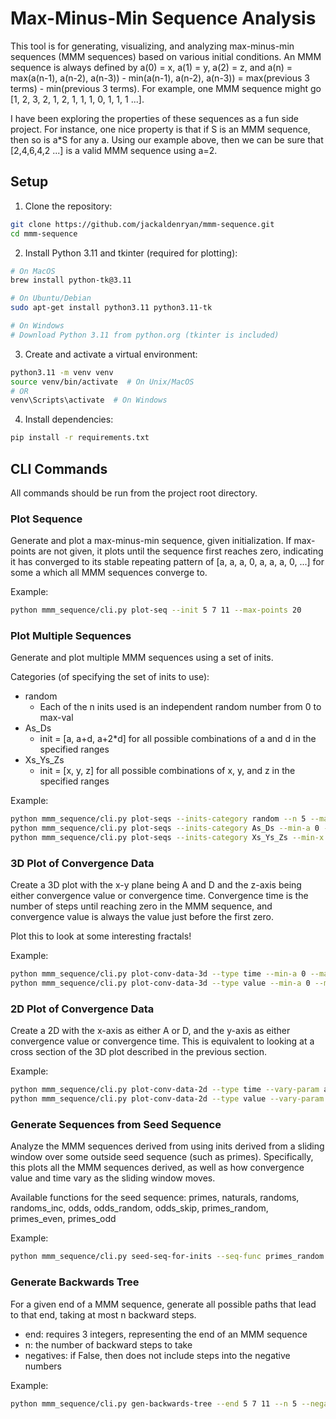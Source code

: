 # Max-Minus-Min Sequence Analysis

This tool is for generating, visualizing, and analyzing max-minus-min sequences (MMM sequences) based on various initial conditions. An MMM sequence is always defined by a(0) = x, a(1) = y, a(2) = z, and a(n) = max(a(n-1), a(n-2), a(n-3)) - min(a(n-1), a(n-2), a(n-3)) = max(previous 3 terms) - min(previous 3 terms). For example, one MMM sequence might go [1, 2, 3, 2, 1, 2, 1, 1, 1, 0, 1, 1, 1 ...].

I have been exploring the properties of these sequences as a fun side project. For instance, one nice property is that if S is an MMM sequence, then so is a*S for any a. Using our example above, then we can be sure that [2,4,6,4,2 ...] is a valid MMM sequence using a=2.

## Setup

1. Clone the repository:
```bash
git clone https://github.com/jackaldenryan/mmm-sequence.git
cd mmm-sequence
```

2. Install Python 3.11 and tkinter (required for plotting):
```bash
# On MacOS
brew install python-tk@3.11

# On Ubuntu/Debian
sudo apt-get install python3.11 python3.11-tk

# On Windows
# Download Python 3.11 from python.org (tkinter is included)
```

3. Create and activate a virtual environment:
```bash
python3.11 -m venv venv
source venv/bin/activate  # On Unix/MacOS
# OR
venv\Scripts\activate  # On Windows
```

4. Install dependencies:
```bash
pip install -r requirements.txt
```

## CLI Commands

All commands should be run from the project root directory.

### Plot Sequence

Generate and plot a max-minus-min sequence, given initialization. If max-points are not given, it plots until the sequence first reaches zero, indicating it has converged to its stable repeating pattern of [a, a, a, 0, a, a, a, 0, ...] for some a which all MMM sequences converge to.

Example:
```bash
python mmm_sequence/cli.py plot-seq --init 5 7 11 --max-points 20
```

### Plot Multiple Sequences

Generate and plot multiple MMM sequences using a set of inits.

Categories (of specifying the set of inits to use):
- random
    - Each of the n inits used is an independent random number from 0 to max-val
- As_Ds
    - init = [a, a+d, a+2*d] for all possible combinations of a and d in the specified ranges
- Xs_Ys_Zs
    - init = [x, y, z] for all possible combinations of x, y, and z in the specified ranges

Example:
```bash
python mmm_sequence/cli.py plot-seqs --inits-category random --n 5 --max-val 100
python mmm_sequence/cli.py plot-seqs --inits-category As_Ds --min-a 0 --max-a 10 --min-d 0 --max-d 10
python mmm_sequence/cli.py plot-seqs --inits-category Xs_Ys_Zs --min-x 0 --max-x 5 --min-y 0 --max-y 5 --min-z 0 --max-z 5
```

### 3D Plot of Convergence Data

Create a 3D plot with the x-y plane being A and D and the z-axis being either convergence value or convergence time. Convergence time is the number of steps until reaching zero in the MMM sequence, and convergence value is always the value just before the first zero.

Plot this to look at some interesting fractals!

Example:
```bash
python mmm_sequence/cli.py plot-conv-data-3d --type time --min-a 0 --max-a 100 --min-d 0 --max-d 100
python mmm_sequence/cli.py plot-conv-data-3d --type value --min-a 0 --max-a 100 --min-d 0 --max-d 100
```

### 2D Plot of Convergence Data

Create a 2D with the x-axis as either A or D, and the y-axis as either convergence value or convergence time. This is equivalent to looking at a cross section of the 3D plot described in the previous section.

Example:
```bash
python mmm_sequence/cli.py plot-conv-data-2d --type time --vary-param a --min-vary 0 --max-vary 100 --fixed-val 50
python mmm_sequence/cli.py plot-conv-data-2d --type value --vary-param d --min-vary 0 --max-vary 100 --fixed-val 50
```

### Generate Sequences from Seed Sequence

Analyze the MMM sequences derived from using inits derived from a sliding window over some outside seed sequence (such as primes). Specifically, this plots all the MMM sequences derived, as well as how convergence value and time vary as the sliding window moves.

Available functions for the seed sequence:
primes, naturals, randoms, randoms_inc, odds, odds_random, odds_skip, primes_random, primes_even, primes_odd

Example:
```bash
python mmm_sequence/cli.py seed-seq-for-inits --seq-func primes_random --n 100
```

### Generate Backwards Tree

For a given end of a MMM sequence, generate all possible paths that lead to that end, taking at most n backward steps.
- end: requires 3 integers, representing the end of an MMM sequence
- n: the number of backward steps to take
- negatives: if False, then does not include steps into the negative numbers

Example:
```bash
python mmm_sequence/cli.py gen-backwards-tree --end 5 7 11 --n 5 --negatives True
```
